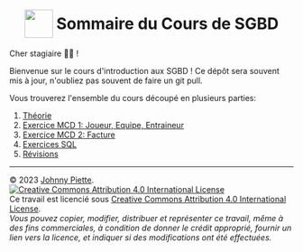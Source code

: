 <h1 id="sommaire" style="display: flex; align-items: center; justify-content: center;">
    <img src="/Theo/media/image1.png" style="height:50px">
    &nbsp;Sommaire du Cours de SGBD
</h1>


Cher stagiaire :man_student: ! 

Bienvenue sur le cours d'introduction aux SGBD ! Ce dépôt sera souvent mis à jour, n'oubliez pas souvent de faire un git pull.

Vous trouverez l'ensemble du cours découpé en plusieurs parties:
1. [Théorie](https://github.com/ZamBoyle/Eqla-SGBD/blob/master/Theo/Readme.md)
2. [Exercice MCD 1: Joueur, Equipe, Entraineur](Exercices/Ex_MCD1.md)
3. [Exercice MCD 2: Facture](Exercices/Ex_MCD2.md)
4. [Exercices SQL](Exercices/Readme.md)
5. [Révisions](Exercices/Revisions.md)

---
&copy; 2023 [Johnny Piette](https://github.com/ZamBoyle).  
[![Creative Commons Attribution 4.0 International License](https://i.creativecommons.org/l/by/4.0/88x31.png)](https://creativecommons.org/licenses/by/4.0/)  
Ce travail est licencié sous [Creative Commons Attribution 4.0 International License](https://creativecommons.org/licenses/by/4.0/).   
_Vous pouvez copier, modifier, distribuer et représenter ce travail, même à des fins commerciales, à condition de donner le crédit approprié, fournir un lien vers la licence, et indiquer si des modifications ont été effectuées._
